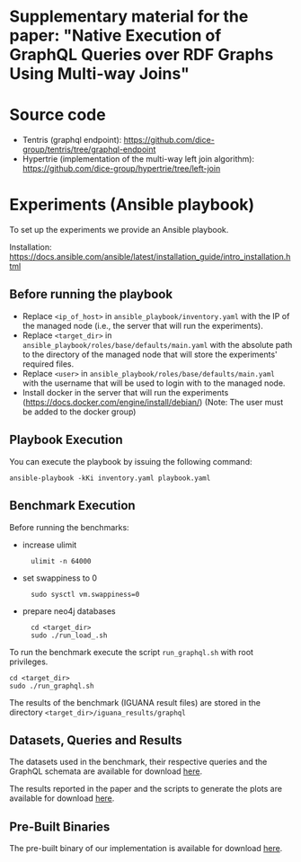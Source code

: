 # Supplementary material for the paper: "Native Execution of GraphQL Queries over RDF Graphs Using Multi-way Joins"

# Source code
- Tentris (graphql endpoint): https://github.com/dice-group/tentris/tree/graphql-endpoint
- Hypertrie (implementation of the multi-way left join algorithm): https://github.com/dice-group/hypertrie/tree/left-join

# Experiments (Ansible playbook)
To set up the experiments we provide an Ansible playbook.

Installation: https://docs.ansible.com/ansible/latest/installation_guide/intro_installation.html

## Before running the playbook
 - Replace ```<ip_of_host>``` in ```ansible_playbook/inventory.yaml``` with the IP of the managed node (i.e., the server that will run the experiments).
 - Replace ```<target_dir>``` in ```ansible_playbook/roles/base/defaults/main.yaml``` with the absolute path to the directory of the managed node that will store the experiments' required files.
 - Replace ```<user>``` in ```ansible_playbook/roles/base/defaults/main.yaml``` with the username that will be used to login with to the managed node.
 - Install docker in the server that will run the experiments (https://docs.docker.com/engine/install/debian/) (Note: The user must be added to the docker group)

## Playbook Execution
You can execute the playbook by issuing the following command:

    ansible-playbook -kKi inventory.yaml playbook.yaml

## Benchmark Execution
Before running the benchmarks:

- increase ulimit
    
        ulimit -n 64000

- set swappiness to 0

        sudo sysctl vm.swappiness=0
    
- prepare neo4j databases
       
        cd <target_dir>
        sudo ./run_load_.sh

To run the benchmark execute the script ```run_graphql.sh``` with root privileges.

    cd <target_dir>
    sudo ./run_graphql.sh
The results  of the benchmark (IGUANA result files) are stored in the directory `<target_dir>/iguana_results/graphql`

## Datasets, Queries and Results
The datasets used in the benchmark, their respective queries and the GraphQL schemata are available for download [here](https://hobbitdata.informatik.uni-leipzig.de/tentris-graphql/data/).

The results reported in the paper and the scripts to generate the plots are available for download [here](https://hobbitdata.informatik.uni-leipzig.de/tentris-graphql/results.zip).

## Pre-Built Binaries
The pre-built binary of our implementation is available for download [here](https://hobbitdata.informatik.uni-leipzig.de/tentris-graphql/tentris_server).
